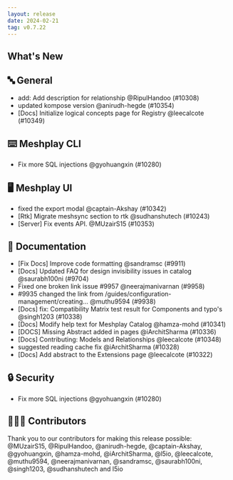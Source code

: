 ```yaml
---
layout: release
date: 2024-02-21
tag: v0.7.22
---
```


## What's New
## 🔤 General
- add: Add description for relationship @RipulHandoo (#10308)
- updated kompose version @anirudh-hegde (#10354)
- [Docs] Initialize logical concepts page for Registry @leecalcote (#10349)

## ⌨️ Meshplay CLI

- Fix more SQL injections @gyohuangxin (#10280)

## 🖥 Meshplay UI

- fixed the export modal @captain-Akshay (#10342)
- [Rtk] Migrate meshsync section to rtk  @sudhanshutech (#10243)
- [Server] Fix events API. @MUzairS15 (#10353)

## 📖 Documentation

- [Fix Docs] Improve code formatting @sandramsc (#9911)
- [Docs] Updated FAQ for design invisibility issues in catalog @saurabh100ni (#9704)
- Fixed one broken link issue #9957 @neerajmanivarnan (#9958)
- #9935 changed the link from /guides/configuration-management/creating… @muthu9594 (#9938)
- [Docs] fix: Compatibility Matrix test result for Components and typo's @singh1203 (#10338)
- [Docs] Modify help text for Meshplay Catalog @hamza-mohd (#10341)
- [DOCS] Missing Abstract added in pages @iArchitSharma (#10336)
- [Docs] Contributing: Models and Relationships @leecalcote (#10348)
- suggested reading cache fix @iArchitSharma (#10328)
- [Docs] Add abstract to the Extensions page @leecalcote (#10322)

## 🔒 Security

- Fix more SQL injections @gyohuangxin (#10280)

## 👨🏽‍💻 Contributors

Thank you to our contributors for making this release possible:
@MUzairS15, @RipulHandoo, @anirudh-hegde, @captain-Akshay, @gyohuangxin, @hamza-mohd, @iArchitSharma, @l5io, @leecalcote, @muthu9594, @neerajmanivarnan, @sandramsc, @saurabh100ni, @singh1203, @sudhanshutech and l5io
